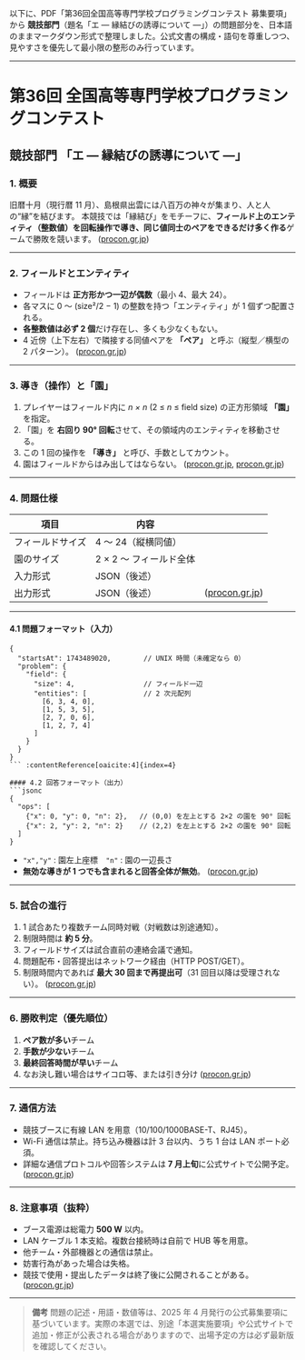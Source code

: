 以下に、PDF「第36回全国高等専門学校プログラミングコンテスト 募集要項」から **競技部門**（題名「エ — 縁結びの誘導について —」）の問題部分を、日本語のままマークダウン形式で整理しました。公式文書の構成・語句を尊重しつつ、見やすさを優先して最小限の整形のみ行っています。

---

# 第36回 全国高等専門学校プログラミングコンテスト

## 競技部門 「エ ― 縁結びの誘導について ―」

### 1. 概要

旧暦十月（現行暦 11 月）、島根県出雲には八百万の神々が集まり、人と人の“縁”を結びます。
本競技では「縁結び」をモチーフに、**フィールド上のエンティティ（整数値）を回転操作で導き、同じ値同士のペアをできるだけ多く作る**ゲームで勝敗を競います。 ([procon.gr.jp][1])

---

### 2. フィールドとエンティティ

* フィールドは **正方形かつ一辺が偶数**（最小 4、最大 24）。
* 各マスに 0 〜 (size²/2 − 1) の整数を持つ「エンティティ」が 1 個ずつ配置される。
* **各整数値は必ず 2 個**だけ存在し、多くも少なくもない。
* 4 近傍（上下左右）で隣接する同値ペアを **「ペア」** と呼ぶ（縦型／横型の 2 パターン）。 ([procon.gr.jp][1])

---

### 3. 導き（操作）と「園」

1. プレイヤーはフィールド内に *n × n* (2 ≤ *n* ≤ field size) の正方形領域 **「園」** を指定。
2. 「園」を **右回り 90° 回転**させて、その領域内のエンティティを移動させる。
3. この 1 回の操作を **「導き」** と呼び、手数としてカウント。
4. 園はフィールドからはみ出してはならない。 ([procon.gr.jp][1], [procon.gr.jp][1])

---

### 4. 問題仕様

| 項目       | 内容              |                     |
| -------- | --------------- | ------------------- |
| フィールドサイズ | 4 〜 24（縦横同値）    |                     |
| 園のサイズ    | 2 × 2 〜 フィールド全体 |                     |
| 入力形式     | JSON（後述）        |                     |
| 出力形式     | JSON（後述）        | ([procon.gr.jp][1]) |

---

#### 4.1 問題フォーマット（入力）

````jsonc
{
  "startsAt": 1743489020,        // UNIX 時間（未確定なら 0）
  "problem": {
    "field": {
      "size": 4,                 // フィールド一辺
      "entities": [              // 2 次元配列
        [6, 3, 4, 0],
        [1, 5, 3, 5],
        [2, 7, 0, 6],
        [1, 2, 7, 4]
      ]
    }
  }
}
``` :contentReference[oaicite:4]{index=4}  

#### 4.2 回答フォーマット（出力）  
```jsonc
{
  "ops": [
    {"x": 0, "y": 0, "n": 2},   // (0,0) を左上とする 2×2 の園を 90° 回転
    {"x": 2, "y": 2, "n": 2}    // (2,2) を左上とする 2×2 の園を 90° 回転
  ]
}
````

* `"x","y"` : 園左上座標 `"n"` : 園の一辺長さ
* **無効な導きが 1 つでも含まれると回答全体が無効**。 ([procon.gr.jp][1])

---

### 5. 試合の進行

1. 1 試合あたり複数チーム同時対戦（対戦数は別途通知）。
2. 制限時間は **約 5 分**。
3. フィールドサイズは試合直前の連絡会議で通知。
4. 問題配布・回答提出はネットワーク経由（HTTP POST/GET）。
5. 制限時間内であれば **最大 30 回まで再提出可**（31 回目以降は受理されない）。 ([procon.gr.jp][1])

---

### 6. 勝敗判定（優先順位）

1. **ペア数が多い**チーム
2. **手数が少ない**チーム
3. **最終回答時間が早い**チーム
4. なお決し難い場合はサイコロ等、または引き分け ([procon.gr.jp][1])

---

### 7. 通信方法

* 競技ブースに有線 LAN を用意（10/100/1000BASE-T、RJ45）。
* Wi-Fi 通信は禁止。持ち込み機器は計 3 台以内、うち 1 台は LAN ポート必須。
* 詳細な通信プロトコルや回答システムは **7 月上旬**に公式サイトで公開予定。 ([procon.gr.jp][1])

---

### 8. 注意事項（抜粋）

* ブース電源は総電力 **500 W** 以内。
* LAN ケーブル 1 本支給。複数台接続時は自前で HUB 等を用意。
* 他チーム・外部機器との通信は禁止。
* 妨害行為があった場合は失格。
* 競技で使用・提出したデータは終了後に公開されることがある。 ([procon.gr.jp][1])

---

> **備考**
> 問題の記述・用語・数値等は、2025 年 4 月発行の公式募集要項に基づいています。実際の本選では、別途「本選実施要項」や公式サイトで追加・修正が公表される場合がありますので、出場予定の方は必ず最新版を確認してください。

[1]: https://www.procon.gr.jp/wp-content/uploads//2025/04/36matsue_bosyuyokou.pdf "全国高等専門学校"
